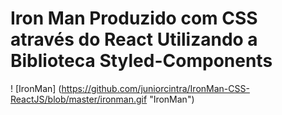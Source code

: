 # Iron Man Produzido com CSS através do React Utilizando a Biblioteca Styled-Components

! [IronMan] (https://github.com/juniorcintra/IronMan-CSS-ReactJS/blob/master/ironman.gif  "IronMan")
